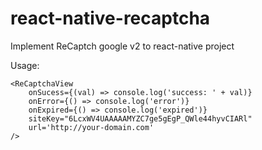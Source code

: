 # react-native-recaptcha
Implement ReCaptch google v2 to react-native project


Usage:
```
<ReCaptchaView
    onSucess={(val) => console.log('success: ' + val)}
    onError={() => console.log('error')}
    onExpired={() => console.log('expired')}
    siteKey="6LcxWV4UAAAAAMYZC7ge5gEgP_QWle44hyvCIARl"
    url='http://your-domain.com'
/>
